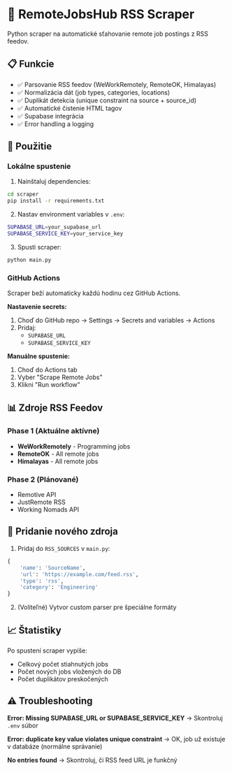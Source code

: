 # 🤖 RemoteJobsHub RSS Scraper

Python scraper na automatické sťahovanie remote job postings z RSS feedov.

## 📋 Funkcie

- ✅ Parsovanie RSS feedov (WeWorkRemotely, RemoteOK, Himalayas)
- ✅ Normalizácia dát (job types, categories, locations)
- ✅ Duplikát detekcia (unique constraint na source + source_id)
- ✅ Automatické čistenie HTML tagov
- ✅ Supabase integrácia
- ✅ Error handling a logging

## 🚀 Použitie

### Lokálne spustenie

1. Nainštaluj dependencies:
```bash
cd scraper
pip install -r requirements.txt
```

2. Nastav environment variables v `.env`:
```bash
SUPABASE_URL=your_supabase_url
SUPABASE_SERVICE_KEY=your_service_key
```

3. Spusti scraper:
```bash
python main.py
```

### GitHub Actions

Scraper beží automaticky každú hodinu cez GitHub Actions.

**Nastavenie secrets:**
1. Choď do GitHub repo → Settings → Secrets and variables → Actions
2. Pridaj:
   - `SUPABASE_URL`
   - `SUPABASE_SERVICE_KEY`

**Manuálne spustenie:**
1. Choď do Actions tab
2. Vyber "Scrape Remote Jobs"
3. Klikni "Run workflow"

## 📊 Zdroje RSS Feedov

### Phase 1 (Aktuálne aktívne)
- **WeWorkRemotely** - Programming jobs
- **RemoteOK** - All remote jobs
- **Himalayas** - All remote jobs

### Phase 2 (Plánované)
- Remotive API
- JustRemote RSS
- Working Nomads API

## 🔧 Pridanie nového zdroja

1. Pridaj do `RSS_SOURCES` v `main.py`:
```python
{
    'name': 'SourceName',
    'url': 'https://example.com/feed.rss',
    'type': 'rss',
    'category': 'Engineering'
}
```

2. (Voliteľné) Vytvor custom parser pre špeciálne formáty

## 📈 Štatistiky

Po spustení scraper vypíše:
- Celkový počet stiahnutých jobs
- Počet nových jobs vložených do DB
- Počet duplikátov preskočených

## ⚠️ Troubleshooting

**Error: Missing SUPABASE_URL or SUPABASE_SERVICE_KEY**
→ Skontroluj `.env` súbor

**Error: duplicate key value violates unique constraint**
→ OK, job už existuje v databáze (normálne správanie)

**No entries found**
→ Skontroluj, či RSS feed URL je funkčný
